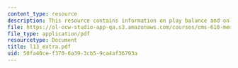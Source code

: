 ```yaml
---
content_type: resource
description: This resource contains information on play balance and online games.
file: https://ol-ocw-studio-app-qa.s3.amazonaws.com/courses/cms-610-media-industries-and-systems-spring-2006/50fa40cef3706a393cb59ca4af36793a_l13_extra.pdf
file_type: application/pdf
resourcetype: Document
title: l13_extra.pdf
uid: 50fa40ce-f370-6a39-3cb5-9ca4af36793a
---
```

